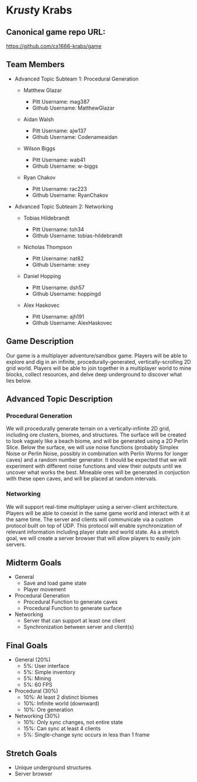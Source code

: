 # K*rust*y Krabs

## Canonical game repo URL:

https://github.com/cs1666-krabs/game

## Team Members

* Advanced Topic Subteam 1: Procedural Generation

	* Matthew Glazar
		* Pitt Username: mag387
		* Github Username: MatthewGlazar

	* Aidan Walsh
		* Pitt Username: ajw137
		* Github Username: Codenameaidan

	* Wilson Biggs
		* Pitt Username: wab41
		* Github Username: w-biggs

	* Ryan Chakov
		* Pitt Username: rac223
		* Github Username: RyanChakov

* Advanced Topic Subteam 2: Networking

	* Tobias Hildebrandt
		* Pitt Username: toh34
		* Github Username: tobias-hildebrandt

	* Nicholas Thompson
		* Pitt Username: nat82
		* Github Username: xney

	* Daniel Hopping
		* Pitt Username: dsh57
		* Github Username: hoppingd

	* Alex Haskovec
		* Pitt Username: ajh191
		* Github Username: AlexHaskovec

## Game Description

Our game is a multiplayer adventure/sandbox game. Players will be able to explore and dig in an infinite, procedurally-generated, vertically-scrolling 2D grid world. Players will be able to join together in a multiplayer world to mine blocks, collect resources, and delve deep underground to discover what lies below.

## Advanced Topic Description

### Procedural Generation

We will procedurally generate terrain on a vertically-infinite 2D grid, including ore clusters, biomes, and structures.  The surface will be created to look vaguely like a beach biome, and will be generated using a 2D Perlin Slice.  Below the surface, we will use noise functions (probably Simplex Noise or Perlin Noise, possibly in combination with Perlin Worms for longer caves) and a random number generator.  It should be expected that we will experiment with different noise functions and view their outputs until we uncover what works the best.  Mineable ores will be generated in conjuction with these open caves, and will be placed at random intervals.

### Networking

We will support real-time multiplayer using a server-client architecture. Players will be able to coexist in the same game world and interact with it at the same time. The server and clients will communicate via a custom protocol built on top of UDP. This protocol will enable synchronization of relevant information including player state and world state. As a stretch goal, we will create a server browser that will allow players to easily join servers.

## Midterm Goals

* General
	* Save and load game state
	* Player movement
* Procedural Generation
	* Procedural Function to generate caves
	* Procedural Function to generate surface
* Networking
	* Server that can support at least one client
	* Synchronization between server and client(s)

## Final Goals

* General (20%)
	* 5%: User interface
	* 5%: Simple inventory
	* 5%: Mining
	* 5%: 60 FPS
* Procedural (30%)
	* 10%: At least 2 distinct biomes
	* 10%: Infinite world (downward)
	* 10%: Ore generation
* Networking (30%)
	* 10%: Only sync changes, not entire state
	* 15%: Can sync at least 4 clients
	* 5%: Single-change sync occurs in less than 1 frame

## Stretch Goals

* Unique underground structures
* Server browser
